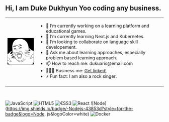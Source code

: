 ## Hi, I am Duke Dukhyun Yoo coding any business.

<table>
  <td><img src="avatar_todaysmeme_clean.png" alt="avatar" width="150px"/></td>
  <td font-size="11px">
    <ul>
      <li>🔭 I’m currently working on a learning platform and educational games.</li>
      <li>🌱 I’m currently learning Next.js and Kubernetes.</li>
      <li>👯 I’m looking to collaborate on language skill developement.</li>
      <li>💬 Ask me about learning approaches, especially problem based learning approach.</li>
      <li>📫 How to reach me: dukuaris@email.com</li>
      <li>👨🏻‍💼 Business me: <a href="https://www.linkedin.com/in/duke-yoo/">Get linked!</a></li>
      <li>⚡ Fun fact: I am also a rock singer.</li>
    </ul>
  </td>
</table>
</br>

![JavaScript](https://img.shields.io/badge/-JavaScript-%23F7DF1C?style=for-the-badge&logo=javascript&logoColor=000000&labelColor=%23F7DF1C&color=%23FFCE5A)
![HTML5](https://img.shields.io/badge/-HTML5-F05032?style=for-the-badge&logo=html5&logoColor=ffffff)
![€SS3](https://img.shields.io/badge/-CSS3-007ACC?style=for-the-badge&logo=css3)
![React](https://img.shields.io/badge/-React-2222227?style=for-the-badge&logo=react)
![Node](https://img.shields.io/badge/-Nodejs-43853d?style=for-the-badge&logo=Node. js&logoColor=white)
![Docker](https://img.shields.io/badge/-Docker-46a2f1?style=for-the-badge&logo=docker&logoColor=ffffff)
